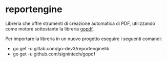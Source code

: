 # reportengine
Libreria che offre strumenti di creazione automatica di PDF, utilizzando come motore sottostante la libreria [gopdf](https://www.github.com/signintech/gopdf).

Per importare la libreria in un nuovo progetto eseguire i seguenti comandi:
* go get -u gitlab.com/go-dev3/reportenginelib
* go get -u github.com/signintech/gopdf